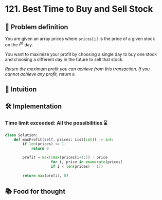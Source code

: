 # 121. Best Time to Buy and Sell Stock

## 🧩 Problem definition
You are given an array prices where `prices[i]` is the price of a given stock on the $i^{th}$ day.

You want to maximize your profit by choosing a single day to buy one stock and choosing a different day in the future to sell that stock.

*Return the maximum profit you can achieve from this transaction. If you cannot achieve any profit, return `0`.*

## 🧠 Intuition


## 🛠️ Implementation

### Time limit exceeded: All the possibilities ⌛

```python
class Solution:
    def maxProfit(self, prices: List[int]) -> int:
        if len(prices) <= 1:
            return 0

        profit = max([max(prices[i+1:]) - price 
                     for i, price in enumerate(prices) 
                     if i < len(prices) - 1])
                     
        return max(profit, 0)
```

## 📚 Food for thought
